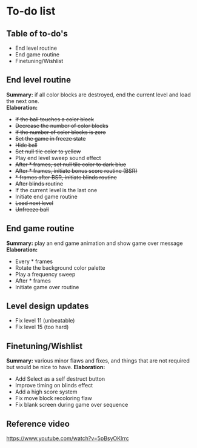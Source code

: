 # To-do list

## Table of to-do's
- End level routine
- End game routine
- Finetuning/Wishlist

## End level routine
**Summary:** if all color blocks are destroyed, end the current level and load the next one.  
**Elaboration:**
- ~~If the ball touches a color block~~
- ~~Decrease the number of color blocks~~
- ~~If the number of color blocks is zero~~
- ~~Set the game in freeze state~~
- ~~Hide ball~~
- ~~Set null tile color to yellow~~
- Play end level sweep sound effect
- ~~After \* frames, set null tile color to dark blue~~
- ~~After \* frames, initiate bonus score routine (BSR)~~
- ~~\* frames after BSR, initiate blinds routine~~
- ~~After blinds routine~~
- If the current level is the last one
- Initiate end game routine
- ~~Load next level~~
- ~~Unfreeze ball~~

## End game routine
**Summary:** play an end game animation and show game over message  
**Elaboration:**
- Every \* frames
- Rotate the background color palette
- Play a frequency sweep
- After \* frames
- Initiate game over routine

## Level design updates
- Fix level 11 (unbeatable)
- Fix level 15 (too hard)

## Finetuning/Wishlist
**Summary:** various minor flaws and fixes, and things that are not required but would be nice to have.
**Elaboration:**
- Add Select as a self destruct button
- Improve timing on blinds effect
- Add a high score system
- Fix move block recoloring flaw
- Fix blank screen during game over sequence

## Reference video
https://www.youtube.com/watch?v=5pBsyOKlrrc
